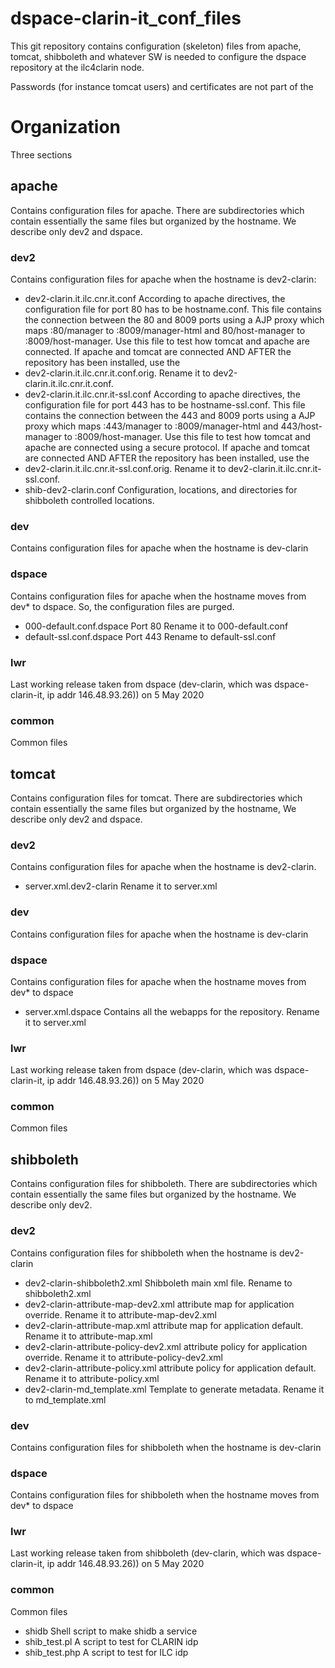 # dspace-clarin-it_conf_files #
This git repository contains configuration (skeleton) files from apache, tomcat, shibboleth and whatever SW is needed to configure the dspace repository at the ilc4clarin node.

Passwords (for instance tomcat users) and certificates are not part of the 


# Organization #
Three sections
## apache ##
Contains configuration files for apache. There are subdirectories which contain essentially the same files but organized by the hostname. We describe only dev2 and dspace.
### dev2 ###
Contains configuration files for apache when the hostname is dev2-clarin:
* dev2-clarin.it.ilc.cnr.it.conf According to apache directives, the configuration file for port 80 has to be hostname.conf. This file contains the connection between the 80 and 8009 ports using a AJP proxy which maps :80/manager to :8009/manager-html and 80/host-manager to :8009/host-manager. Use this file to test how tomcat and apache are connected. If apache and tomcat are connected AND AFTER the repository has been installed, use the
* dev2-clarin.it.ilc.cnr.it.conf.orig. Rename it to dev2-clarin.it.ilc.cnr.it.conf.
* dev2-clarin.it.ilc.cnr.it-ssl.conf According to apache directives, the configuration file for port 443 has to be hostname-ssl.conf. This file contains the connection between the 443 and 8009 ports using a AJP proxy which maps :443/manager to :8009/manager-html and 443/host-manager to :8009/host-manager. Use this file to test how tomcat and apache are connected using a secure protocol. If apache and tomcat are connected AND AFTER the repository has been installed, use the
* dev2-clarin.it.ilc.cnr.it-ssl.conf.orig. Rename it to dev2-clarin.it.ilc.cnr.it-ssl.conf.
* shib-dev2-clarin.conf Configuration, locations, and directories for shibboleth controlled locations.
### dev
Contains configuration files for apache when the hostname is dev-clarin
### dspace ###
Contains configuration files for apache when the hostname moves from dev* to dspace. So, the configuration files are purged.
* 000-default.conf.dspace Port 80 Rename it to 000-default.conf
* default-ssl.conf.dspace Port 443 Rename to default-ssl.conf
### lwr ###
Last working release taken from dspace (dev-clarin, which was dspace-clarin-it, ip addr 146.48.93.26)) on 5 May 2020
### common ###
Common files

## tomcat ##
Contains configuration files for tomcat. There are subdirectories which contain essentially the same files but organized by the hostname, We describe only dev2 and dspace.
### dev2 ###
Contains configuration files for apache when the hostname is dev2-clarin.
* server.xml.dev2-clarin Rename it to server.xml
### dev ###
Contains configuration files for apache when the hostname is dev-clarin
### dspace ###
Contains configuration files for apache when the hostname moves from dev* to dspace
* server.xml.dspace Contains all the webapps for the repository. Rename it to server.xml
### lwr ###
Last working release taken from dspace (dev-clarin, which was dspace-clarin-it, ip addr 146.48.93.26)) on 5 May 2020
### common ###
Common files

## shibboleth ##
Contains configuration files for shibboleth. There are subdirectories which contain essentially the same files but organized by the hostname. We describe only dev2.
### dev2 ###
Contains configuration files for shibboleth when the hostname is dev2-clarin
* dev2-clarin-shibboleth2.xml Shibboleth main xml file. Rename to shibboleth2.xml
* dev2-clarin-attribute-map-dev2.xml attribute map for application override. Rename it to attribute-map-dev2.xml
* dev2-clarin-attribute-map.xml  attribute map for application default. Rename it to attribute-map.xml
* dev2-clarin-attribute-policy-dev2.xml   attribute policy for application override. Rename it to attribute-policy-dev2.xml
* dev2-clarin-attribute-policy.xml   attribute policy for application default. Rename it to attribute-policy.xml
* dev2-clarin-md_template.xml Template to generate metadata. Rename it to md_template.xml
### dev ###
Contains configuration files for shibboleth when the hostname is dev-clarin
### dspace ###
Contains configuration files for shibboleth when the hostname moves from dev* to dspace
### lwr ###
Last working release taken from shibboleth (dev-clarin, which was dspace-clarin-it, ip addr 146.48.93.26)) on 5 May 2020
### common ###
Common files
* shidb Shell script to make shidb a service
* shib_test.pl A script to test for CLARIN idp
* shib_test.php A script to test for ILC idp

